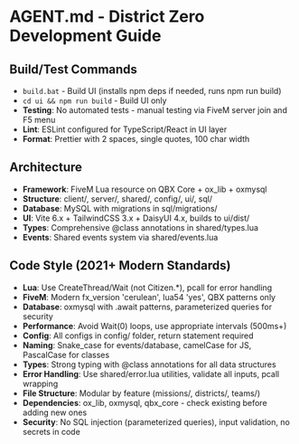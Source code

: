 # AGENT.md - District Zero Development Guide

## Build/Test Commands
- `build.bat` - Build UI (installs npm deps if needed, runs npm run build)
- `cd ui && npm run build` - Build UI only
- **Testing**: No automated tests - manual testing via FiveM server join and F5 menu
- **Lint**: ESLint configured for TypeScript/React in UI layer
- **Format**: Prettier with 2 spaces, single quotes, 100 char width

## Architecture
- **Framework**: FiveM Lua resource on QBX Core + ox_lib + oxmysql
- **Structure**: client/, server/, shared/, config/, ui/, sql/
- **Database**: MySQL with migrations in sql/migrations/
- **UI**: Vite 6.x + TailwindCSS 3.x + DaisyUI 4.x, builds to ui/dist/
- **Types**: Comprehensive @class annotations in shared/types.lua
- **Events**: Shared events system via shared/events.lua

## Code Style (2021+ Modern Standards)
- **Lua**: Use CreateThread/Wait (not Citizen.*), pcall for error handling
- **FiveM**: Modern fx_version 'cerulean', lua54 'yes', QBX patterns only
- **Database**: oxmysql with .await patterns, parameterized queries for security
- **Performance**: Avoid Wait(0) loops, use appropriate intervals (500ms+)
- **Config**: All configs in config/ folder, return statement required
- **Naming**: Snake_case for events/database, camelCase for JS, PascalCase for classes
- **Types**: Strong typing with @class annotations for all data structures  
- **Error Handling**: Use shared/error.lua utilities, validate all inputs, pcall wrapping
- **File Structure**: Modular by feature (missions/, districts/, teams/)
- **Dependencies**: ox_lib, oxmysql, qbx_core - check existing before adding new ones
- **Security**: No SQL injection (parameterized queries), input validation, no secrets in code
